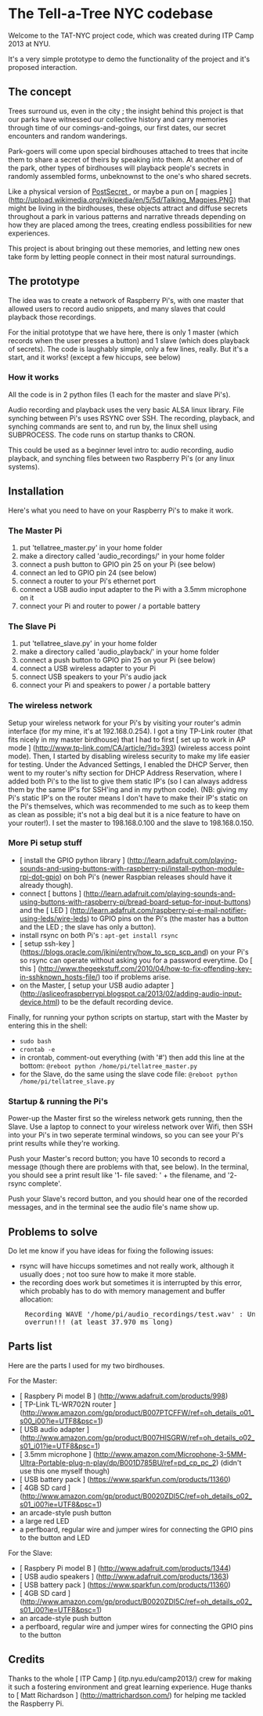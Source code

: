 # The Tell-a-Tree NYC codebase

Welcome to the TAT-NYC project code, which was created during ITP Camp 2013 at NYU.

It's a very simple prototype to demo the functionality of the project and it's proposed interaction.

## The concept

Trees surround us, even in the city ; the insight behind this project is that our parks have witnessed our collective history and carry memories through time of our comings-and-goings, our first dates, our secret encounters and random wanderings. 

Park-goers will come upon special birdhouses attached to trees that incite them to share a secret of theirs by speaking into them.
At another end of the park, other types of birdhouses will playback people's secrets in randomly assembled forms, unbeknownst to the one's who shared secrets. 

Like a physical version of [ PostSecret ](http://www.postsecret.com/), or maybe a pun on [ magpies ] (http://upload.wikimedia.org/wikipedia/en/5/5d/Talking_Magpies.PNG) that might be living in the birdhouses, these objects attract and diffuse secrets throughout a park in various patterns and narrative threads depending on how they are placed among the trees, creating endless possibilities for new experiences.

This project is about bringing out these memories, and letting new ones take form by letting people connect in their most natural surroundings.

## The prototype

The idea was to create a network of Raspberry Pi's, with one master that allowed users to record audio snippets, and many slaves that could playback those recordings.

For the initial prototype that we have here, there is only 1 master (which records when the user presses a button) and 1 slave (which does playback of secrets). The code is laughably simple, only a few lines, really. But it's a start, and it works! (except a few hiccups, see below)

### How it works

All the code is in 2 python files (1 each for the master and slave Pi's).

Audio recording and playback uses the very basic ALSA linux library.
File synching between Pi's uses RSYNC over SSH.
The recording, playback, and synching commands are sent to, and run by, the linux shell using SUBPROCESS.
The code runs on startup thanks to CRON.

This could be used as a beginner level intro to: audio recording, audio playback, and synching files between two Raspberry Pi's (or any linux systems).

## Installation

Here's what you need to have on your Raspberry Pi's to make it work.

### The Master Pi

1.	put 'tellatree_master.py' in your home folder
2.	make a directory called 'audio_recordings/' in your home folder
3.	connect a push button to GPIO pin 25 on your Pi (see below)
4.	connect an led to GPIO pin 24 (see below)
5.	connect a router to your Pi's ethernet port
6.	connect a USB audio input adapter to the Pi with a 3.5mm microphone on it
7.	connect your Pi and router to power / a portable battery

### The Slave Pi

1.	put 'tellatree_slave.py' in your home folder
2.	make a directory called 'audio_playback/' in your home folder
3.	connect a push button to GPIO pin 25 on your Pi (see below)
4.	connect a USB wireless adapter to your Pi
6.	connect USB speakers to your Pi's audio jack
7.	connect your Pi and speakers to power / a portable battery

### The wireless network

Setup your wireless network for your Pi's by visiting your router's admin interface (for my mine, it's at 192.168.0.254).
I got a tiny TP-Link router (that fits nicely in my master birdhouse) that I had to first [ set up to work in AP mode ] (http://www.tp-link.com/CA/article/?id=393) (wireless access point mode). Then, I started by disabling wireless security to make my life easier for testing.
Under the Advanced Settings, I enabled the DHCP Server, then went to my router's nifty section for DHCP Address Reservation, where I added both Pi's to the list to give them static IP's (so I can always address them by the same IP's for SSH'ing and in my python code). 
(NB: giving my Pi's static IP's on the router means I don't have to make their IP's static on the Pi's themselves, which was recommended to me such as to keep them as clean as possible; it's not a big deal but it is a nice feature to have on your router!).
I set the master to 198.168.0.100 and the slave to 198.168.0.150.

### More Pi setup stuff

*	[ install the GPIO python library ] (http://learn.adafruit.com/playing-sounds-and-using-buttons-with-raspberry-pi/install-python-module-rpi-dot-gpio) on boh Pi's (newer Raspbian releases should have it already though).
*	connect [ buttons ] (http://learn.adafruit.com/playing-sounds-and-using-buttons-with-raspberry-pi/bread-board-setup-for-input-buttons) and the [ LED ] (http://learn.adafruit.com/raspberry-pi-e-mail-notifier-using-leds/wire-leds) to GPIO pins on the Pi's (the master has a button and the LED ; the slave has only a button).
*	install rsync on both Pi's : `apt-get install rsync`
*	[ setup ssh-key ] (https://blogs.oracle.com/jkini/entry/how_to_scp_scp_and) on your Pi's so rsync can operate without asking you for a password everytime. Do [ this ] (http://www.thegeekstuff.com/2010/04/how-to-fix-offending-key-in-sshknown_hosts-file/) too if problems arise.
*	on the Master, [ setup your USB audio adapter ] (http://asliceofraspberrypi.blogspot.ca/2013/02/adding-audio-input-device.html) to be the default recording device.

Finally, for running your python scripts on startup, start with the Master by entering this in the shell: 
*	`sudo bash`
*	`crontab -e`
*	in crontab, comment-out everything (with '#') then add this line at the bottom: `@reboot python /home/pi/tellatree_master.py`
*	for the Slave, do the same using the slave code file: `@reboot python /home/pi/tellatree_slave.py`

### Startup & running the Pi's

Power-up the Master first so the wireless network gets running, then the Slave.
Use a laptop to connect to your wireless network over Wifi, then SSH into your Pi's in two seperate terminal windows, so you can see your Pi's print results while they're working.

Push your Master's record button; you have 10 seconds to record a message (though there are problems with that, see below). In the terminal, you should see a print result like '1- file saved: ' + the filename, and '2- rsync complete'.

Push your Slave's record button, and you should hear one of the recorded messages, and in the terminal see the audio file's name show up.

## Problems to solve

Do let me know if you have ideas for fixing the following issues:
*	rsync will have hiccups sometimes and not really work, although it usually does ; not too sure how to make it more stable.
*	the recording does work but sometimes it is interrupted by this error, which probably has to do with memory management and buffer allocation:
<pre>
    Recording WAVE '/home/pi/audio_recordings/test.wav' : Unsigned 8 bit, Rate 48000 Hz, Mono
    overrun!!! (at least 37.970 ms long)
</pre>

## Parts list

Here are the parts I used for my two birdhouses.

For the Master:
*	[ Raspbery Pi model B ] (http://www.adafruit.com/products/998)
*	[ TP-Link TL-WR702N router ] (http://www.amazon.com/gp/product/B007PTCFFW/ref=oh_details_o01_s00_i00?ie=UTF8&psc=1)
*	[ USB audio adapter ] (http://www.amazon.com/gp/product/B007HISGRW/ref=oh_details_o02_s01_i01?ie=UTF8&psc=1)
*	[ 3.5mm microphone ] (http://www.amazon.com/Microphone-3-5MM-Ultra-Portable-plug-n-play/dp/B001D785BU/ref=pd_cp_pc_2) (didn't use this one myself though)
*	[ USB battery pack ] (https://www.sparkfun.com/products/11360)
*	[ 4GB SD card ] (http://www.amazon.com/gp/product/B0020ZDI5C/ref=oh_details_o02_s01_i00?ie=UTF8&psc=1)
*	an arcade-style push button
*	a large red LED
*	a perfboard, regular wire and jumper wires for connecting the GPIO pins to the button and LED

For the Slave:
*	[ Raspbery Pi model B ] (http://www.adafruit.com/products/1344)
*	[ USB audio speakers ] (http://www.adafruit.com/products/1363)
*	[ USB battery pack ] (https://www.sparkfun.com/products/11360)
*	[ 4GB SD card ] (http://www.amazon.com/gp/product/B0020ZDI5C/ref=oh_details_o02_s01_i00?ie=UTF8&psc=1)
*	an arcade-style push button
*	a perfboard, regular wire and jumper wires for connecting the GPIO pins to the button

## Credits
Thanks to the whole [ ITP Camp ] (itp.nyu.edu/camp2013/) crew for making it such a fostering environment and great learning experience.
Huge thanks to [ Matt Richardson ] (http://mattrichardson.com/) for helping me tackled the Raspberry Pi.
